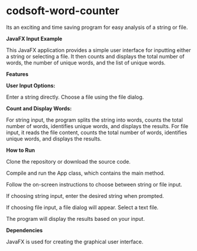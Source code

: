 # codsoft-word-counter

Its an exciting and time saving program for easy analysis of a string or file.

**JavaFX Input Example**

This JavaFX application provides a simple user interface for inputting either a string or selecting a file. It then counts and displays the total number of words, the number of unique words, and the list of unique words.

**Features**

**User Input Options:**

Enter a string directly.
Choose a file using the file dialog.

**Count and Display Words:**

For string input, the program splits the string into words, counts the total number of words, identifies unique words, and displays the results.
For file input, it reads the file content, counts the total number of words, identifies unique words, and displays the results.

**How to Run**

Clone the repository or download the source code.

Compile and run the App class, which contains the main method.

Follow the on-screen instructions to choose between string or file input.

If choosing string input, enter the desired string when prompted.

If choosing file input, a file dialog will appear. Select a text file.

The program will display the results based on your input.

**Dependencies**

JavaFX is used for creating the graphical user interface.
